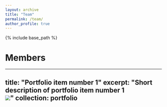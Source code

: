 ```yaml
---
layout: archive
title: "Team"
permalink: /team/
author_profile: true
---
```


{% include base_path %}

Members
======

---
title: "Portfolio item number 1"
excerpt: "Short description of portfolio item number 1<br/><img src='/images/500x300.png'>"
collection: portfolio
---
